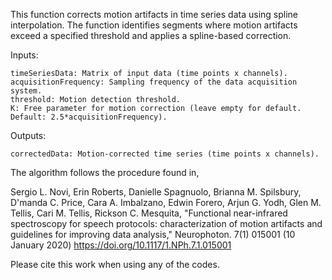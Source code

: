This function corrects motion artifacts in time series data using spline interpolation. The function identifies segments where motion artifacts exceed a specified threshold and applies a spline-based correction.

Inputs:

	timeSeriesData: Matrix of input data (time points x channels).
	acquisitionFrequency: Sampling frequency of the data acquisition system.
	threshold: Motion detection threshold.
	K: Free parameter for motion correction (leave empty for default. Default: 2.5*acquisitionFrequency).
Outputs:

	correctedData: Motion-corrected time series (time points x channels).

The algorithm follows the procedure found in,

Sergio L. Novi, Erin Roberts, Danielle Spagnuolo, Brianna M. Spilsbury, D'manda C. Price, Cara A. Imbalzano, Edwin Forero, Arjun G. Yodh, Glen M. Tellis, Cari M. Tellis, Rickson C. Mesquita, "Functional near-infrared spectroscopy for speech protocols: characterization of motion artifacts and guidelines for improving data analysis," Neurophoton. 7(1) 015001 (10 January 2020) https://doi.org/10.1117/1.NPh.7.1.015001

Please cite this work when using any of the codes.
